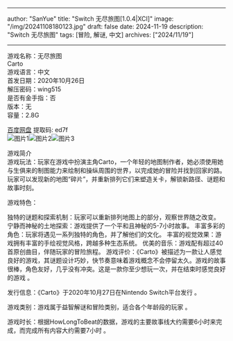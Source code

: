 
---
author: "SanYue"
title: "Switch 无尽旅图[1.0.4|XCI]"
image: "/img/20241108180123.jpg"
draft: false
date: 2024-11-19
description: "Switch 无尽旅图"
tags: [冒险, 解谜, 中文]
archives: ["2024/11/19"]

---

游戏名称：无尽旅图   
Carto    
游戏语言：中文  
首发日期：2020年10月26日  
解压密码：wing515  
是否有金手指：否  
版本：无   
容量：2.8G

[百度网盘](https//pan.baidu.com/s/1wURoPmm0W7Jhsy3_f99Tbw) 提取码: ed7f  
![图片1](/img/cc7609f.jpg)![图片2](/img/e5b0b8.jpg)![图片3](/img/ac70f8c.jpg)  

游戏简介  
游戏玩法：玩家在游戏中扮演主角Carto，一个年轻的地图制作者，她必须使用她与生俱来的制图能力来绘制和操纵周围的世界，以完成她的冒险并找到回家的路。玩家可以发现新的地图“碎片”，并重新排列它们来塑造关卡，解锁新路径、谜题和故事时刻。

游戏特色：

独特的谜题和探索机制：玩家可以重新排列地图上的部分，观察世界随之改变。
宁静而神秘的土地探索：游戏提供了一个平和且神秘的5-7小时故事。
丰富多彩的角色：玩家将遇见一系列独特的角色，并了解他们的文化。
丰富的视觉效果：游戏拥有丰富的手绘视觉风格，跨越多种生态系统。
优美的音乐：游戏配有超过40首原创曲目，伴随玩家的冒险旅程。
游戏评价：《Carto》被描述为一款让人感觉良好的游戏，其谜题设计巧妙，快节奏意味着游戏概念不会停留太久。游戏的故事很棒，角色友好，几乎没有冲突。这是一款你至少想玩一次，并在结束时感觉良好的游戏
。

发行信息：《Carto》于2020年10月27日在Nintendo Switch平台发行
。

游戏类别：游戏属于益智解谜和冒险类别，适合各个年龄段的玩家
。

游戏时长：根据HowLongToBeat的数据，游戏的主要故事线大约需要6小时来完成，而完成所有内容大约需要7小时
。
